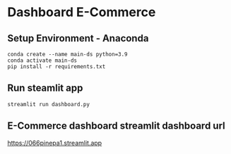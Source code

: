 # Dashboard E-Commerce

## Setup Environment - Anaconda
```
conda create --name main-ds python=3.9
conda activate main-ds
pip install -r requirements.txt
```

## Run steamlit app
```
streamlit run dashboard.py
```
## E-Commerce dashboard streamlit dashboard url

<https://066pinepa1.streamlit.app>

